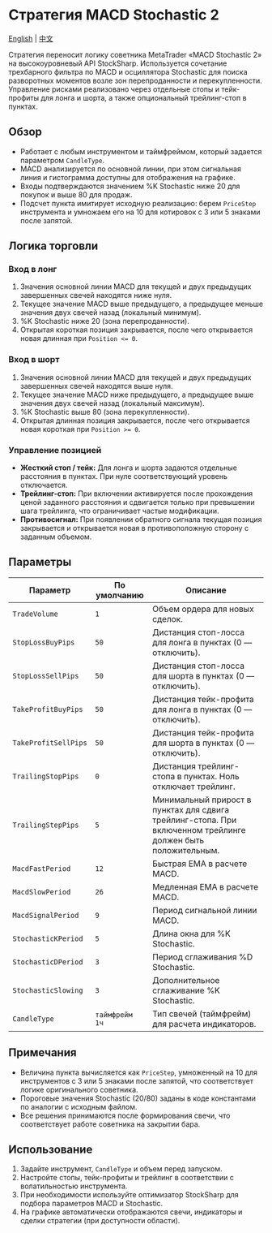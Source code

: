 # Стратегия MACD Stochastic 2
[English](README.md) | [中文](README_cn.md)

Стратегия переносит логику советника MetaTrader «MACD Stochastic 2» на высокоуровневый API StockSharp. Используется сочетание трехбарного фильтра по MACD и осциллятора Stochastic для поиска разворотных моментов возле зон перепроданности и перекупленности. Управление рисками реализовано через отдельные стопы и тейк-профиты для лонга и шорта, а также опциональный трейлинг-стоп в пунктах.

## Обзор

- Работает с любым инструментом и таймфреймом, который задается параметром `CandleType`.
- MACD анализируется по основной линии, при этом сигнальная линия и гистограмма доступны для отображения на графике.
- Входы подтверждаются значением %K Stochastic ниже 20 для покупок и выше 80 для продаж.
- Подсчет пункта имитирует исходную реализацию: берем `PriceStep` инструмента и умножаем его на 10 для котировок с 3 или 5 знаками после запятой.

## Логика торговли

### Вход в лонг

1. Значения основной линии MACD для текущей и двух предыдущих завершенных свечей находятся ниже нуля.
2. Текущее значение MACD выше предыдущего, а предыдущее меньше значения двух свечей назад (локальный минимум).
3. %K Stochastic ниже 20 (зона перепроданности).
4. Открытая короткая позиция закрывается, после чего открывается новая длинная при `Position <= 0`.

### Вход в шорт

1. Значения основной линии MACD для текущей и двух предыдущих завершенных свечей находятся выше нуля.
2. Текущее значение MACD ниже предыдущего, а предыдущее выше значения двух свечей назад (локальный максимум).
3. %K Stochastic выше 80 (зона перекупленности).
4. Открытая длинная позиция закрывается, после чего открывается новая короткая при `Position >= 0`.

### Управление позицией

- **Жесткий стоп / тейк:** Для лонга и шорта задаются отдельные расстояния в пунктах. При нуле соответствующий уровень отключается.
- **Трейлинг-стоп:** При включении активируется после прохождения ценой заданного расстояния и сдвигается только при превышении шага трейлинга, что ограничивает частые модификации.
- **Противосигнал:** При появлении обратного сигнала текущая позиция закрывается и открывается новая в противоположную сторону с заданным объемом.

## Параметры

| Параметр | По умолчанию | Описание |
|----------|--------------|----------|
| `TradeVolume` | `1` | Объем ордера для новых сделок. |
| `StopLossBuyPips` | `50` | Дистанция стоп-лосса для лонга в пунктах (0 — отключить). |
| `StopLossSellPips` | `50` | Дистанция стоп-лосса для шорта в пунктах (0 — отключить). |
| `TakeProfitBuyPips` | `50` | Дистанция тейк-профита для лонга в пунктах (0 — отключить). |
| `TakeProfitSellPips` | `50` | Дистанция тейк-профита для шорта в пунктах (0 — отключить). |
| `TrailingStopPips` | `0` | Дистанция трейлинг-стопа в пунктах. Ноль отключает трейлинг. |
| `TrailingStepPips` | `5` | Минимальный прирост в пунктах для сдвига трейлинг-стопа. При включенном трейлинге должен быть положительным. |
| `MacdFastPeriod` | `12` | Быстрая EMA в расчете MACD. |
| `MacdSlowPeriod` | `26` | Медленная EMA в расчете MACD. |
| `MacdSignalPeriod` | `9` | Период сигнальной линии MACD. |
| `StochasticKPeriod` | `5` | Длина окна для %K Stochastic. |
| `StochasticDPeriod` | `3` | Период сглаживания %D Stochastic. |
| `StochasticSlowing` | `3` | Дополнительное сглаживание %K Stochastic. |
| `CandleType` | `таймфрейм 1ч` | Тип свечей (таймфрейм) для расчета индикаторов. |

## Примечания

- Величина пункта вычисляется как `PriceStep`, умноженный на 10 для инструментов с 3 или 5 знаками после запятой, что соответствует логике оригинального советника.
- Пороговые значения Stochastic (20/80) заданы в коде константами по аналогии с исходным файлом.
- Все решения принимаются после формирования свечи, что соответствует работе советника на закрытии бара.

## Использование

1. Задайте инструмент, `CandleType` и объем перед запуском.
2. Настройте стопы, тейк-профиты и трейлинг в соответствии с волатильностью инструмента.
3. При необходимости используйте оптимизатор StockSharp для подбора параметров MACD и Stochastic.
4. На графике автоматически отображаются свечи, индикаторы и сделки стратегии (при доступности области).

